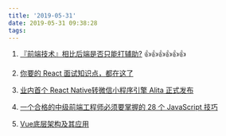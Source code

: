 ```yaml
---
title: '2019-05-31'
date: 2019-05-31 09:38:28
tags:
---
```


1. [『前端技术』相比后端是否只能打辅助?](https://juejin.im/post/5cf01c0251882503050edec9) 👍👍👍👍👍👍

2. [你要的 React 面试知识点，都在这了](https://juejin.im/post/5cf0733de51d4510803ce34e)

3. [业内首个 React Native转微信小程序引擎 Alita 正式发布](https://juejin.im/post/5cf07db1e51d4577407b1ccb)

4. [一个合格的中级前端工程师必须要掌握的 28 个 JavaScript 技巧](https://juejin.im/post/5cef46226fb9a07eaf2b7516)

5. [Vue底层架构及其应用](https://juejin.im/post/5cef749451882530810e0626)